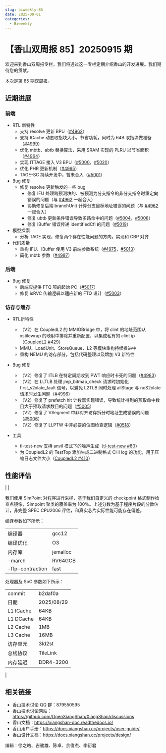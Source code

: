 ```yaml
---
slug: biweekly-85
date: 2025-09-01
categories:
  - Biweekly
---
```


# 【香山双周报 85】20250915 期

欢迎来到香山双周报专栏，我们将通过这一专栏定期介绍香山的开发进展。我们期待您的贡献。

本次是第 85 期双周报。

<!-- 在本次双周报中，我们非常高兴地与大家分享一则消息。蓝芯算力基于近期交付的昆明湖 V2 IP 核搭建 8 核 SoC，成功启动 Linux，完成了 8 核一致性验证。在下一阶段，我们将继续与蓝芯算力紧密合作，开展 32 核一致性验证和性能优化。

在过去的两周，前端继续进行 V3 开发，一阶段重构即将完成。后端和访存与缓存稳步推进 V3 探索与代码重构，同时修复了一系列 V2 的 Bug。

从本期双周报开始，我们将不定期加入香山处理器的时序、面积与功耗数据，供大家参考。 -->

<!-- more -->

## 近期进展

### 前端

- RTL 新特性
  - 支持 resolve 更新 BPU（[#4962](https://github.com/OpenXiangShan/XiangShan/pull/4962)）
  - 支持 ICache 动态取指块大小，节省功耗，同时为 64B 取指块做准备（[#4999](https://github.com/OpenXiangShan/XiangShan/pull/4999)）
  - 优化 mbtb、abtb 替换算法，采用 SRAM 实现的 PLRU 以节省面积（[#4964](https://github.com/OpenXiangShan/XiangShan/pull/4964)）
  - 实现 ITTAGE 接入 V3 BPU（[#5000](https://github.com/OpenXiangShan/XiangShan/pull/5000)，[#5020](https://github.com/OpenXiangShan/XiangShan/pull/5020)）
  - 优化 PHR 更新机制（[#4995](https://github.com/OpenXiangShan/XiangShan/pull/4995)）
  - TAGE-SC 持续开发中，暂未合入（[#5001](https://github.com/OpenXiangShan/XiangShan/pull/5001)）
- Bug 修复
  - 修复 resolve 更新触发的一些 bug
    - 修复 IFU 处理跨预测块的、被预测为分支指令的非分支指令时重定向错误的问题（与 [#4962](https://github.com/OpenXiangShan/XiangShan/pull/4962) 一起合入）
    - 协助修复后端 branchUnit 计算分支目标地址错误的问题（与 [#4962](https://github.com/OpenXiangShan/XiangShan/pull/4962) 一起合入）
    - 修复 ubtb 更新条件错误导致多路命中的问题（[#5004](https://github.com/OpenXiangShan/XiangShan/pull/5004)，[#5008](https://github.com/OpenXiangShan/XiangShan/pull/5008)）
    - 修复 IBuffer 错误传递 identifiedCfi 的问题（[#5019](https://github.com/OpenXiangShan/XiangShan/pull/5019)）
- 模型探索
  - 分析 TAGE 实现，修复两个存在性能问题的方向，实现和 CBP 对齐
- 代码质量
  - 重构 IFU、IBuffer 使用 V3 前端参数系统（[#4975](https://github.com/OpenXiangShan/XiangShan/pull/4975)，[#5013](https://github.com/OpenXiangShan/XiangShan/pull/5013)）
  - 简化 mbtb 参数（[#4987](https://github.com/OpenXiangShan/XiangShan/pull/4987)）

### 后端

- Bug 修复
  - 后端应提供 FTQ 项的起始 PC（[#5017](https://github.com/OpenXiangShan/XiangShan/pull/5017)）
  - 修复 isRVC 传输逻辑以适应新的 FTQ 设计（[#5003](https://github.com/OpenXiangShan/XiangShan/pull/5003)）

### 访存与缓存

- RTL新特性
  - （V2）在 CoupledL2 的 MMIOBridge 中，将 clint 的地址范围从 xstilewrap 的映射中排除并重新配置，以集成私有的 clint ip（[CoupledL2 #429](https://github.com/OpenXiangShan/CoupledL2/pull/429)）
  - MMU、LoadUnit、StoreQueue、L2 等模块重构持续推进中
  - 重构 NEMU 的访存部分，包括代码整理以及增加 V3 新特性
  
- Bug 修复
  - （V2）修复了 ITLB 在特定周期收到 PWT 响应时卡死的问题（[#4983](https://github.com/OpenXiangShan/XiangShan/pull/4983)）
  - （V2）在 LLTLB 处理 jmp_bitmap_check 请求时初始化 first_s2xlate_fault 信号，以避免 L2TLB 同时处理 allStage 与 noS2xlate 请求时发生问题（[#4996](https://github.com/OpenXiangShan/XiangShan/pull/4996)）
  - （V2）修复了 prefetch hit 计数器实现错误，导致统计得到的预取命中数目大于预取请求数目的问题（[#5005](https://github.com/OpenXiangShan/XiangShan/pull/5005)）
  - （V2）修复了 VSegment 中非对齐访存拆分时地址生成错误的问题（[#5006](https://github.com/OpenXiangShan/XiangShan/pull/5006)）
  - （V2）修复了 LLPTW 中非必要的位图检查逻辑（[#0518](https://github.com/OpenXiangShan/XiangShan/commit/143ba1cb97fa43bdbd199b34deae21bd52c9adfe)）

- 工具
  - tl-test-new 支持 anvil 模式下的噪声生成（[tl-test-new #80](https://github.com/OpenXiangShan/tl-test-new/pull/80)）
  - 为 CoupledL2 的 TestTop 添加生成二进制格式 CHI log 的功能，用于压缩日志文件大小（[CoupledL2 #410](http://github.com/OpenXiangShan/CoupledL2/pull/410)）

## 性能评估

| <!--           | SPECint 2006 est. | @ 3GHz        | SPECfp 2006 est. | @ 3GHz |
| :------------- | :---------------: | :------------ | :--------------: |
| 400.perlbench  |       35.90       | 410.bwaves    |      67.22       |
| 401.bzip2      |       25.50       | 416.gamess    |      41.01       |
| 403.gcc        |       47.89       | 433.milc      |      45.10       |
| 429.mcf        |       60.18       | 434.zeusmp    |      51.83       |
| 445.gobmk      |       30.48       | 435.gromacs   |      33.67       |
| 456.hmmer      |       41.61       | 436.cactusADM |      46.20       |
| 458.sjeng      |       30.62       | 437.leslie3d  |      47.80       |
| 462.libquantum |      122.58       | 444.namd      |      28.87       |
| 464.h264ref    |       56.59       | 447.dealII    |      73.63       |
| 471.omnetpp    |       41.50       | 450.soplex    |      52.48       |
| 473.astar      |       29.30       | 453.povray    |      53.49       |
| 483.xalancbmk  |       72.79       | 454.Calculix  |      16.38       |
| GEOMEAN        |       44.66       | 459.GemsFDTD  |      39.71       |
|                |                   | 465.tonto     |      36.72       |
|                |                   | 470.lbm       |      91.98       |
|                |                   | 481.wrf       |      40.78       |
|                |                   | 482.sphinx3   |      49.13       |
|                |                   | GEOMEAN       |      44.97       | -->    |

我们使用 SimPoint 对程序进行采样，基于我们自定义的 checkpoint 格式制作检查点镜像，Simpoint 聚类的覆盖率为 100%。上述分数为基于程序片段的分数估计，非完整 SPEC CPU2006 评估，和真实芯片实际性能可能存在偏差。

编译参数如下所示：

|                  |          |
| ---------------- | -------- |
| 编译器           | gcc12    |
| 编译优化         | O3       |
| 内存库           | jemalloc |
| -march           | RV64GCB  |
| -ffp-contraction | fast     |

处理器及 SoC 参数如下所示：

|           |            |
| --------- | ---------- |
| commit    | b2daf0a    |
| 日期      | 2025/08/29 |
| L1 ICache | 64KB       |
| L1 DCache | 64KB       |
| L2 Cache  | 1MB        |
| L3 Cache  | 16MB       |
| 访存单元  | 3ld2st     |
| 总线协议  | TileLink   |
| 内存延迟  | DDR4-3200  |


<!-- ## 功耗与面积

|                | 时序（GHz） | 单元面积（mm2） | 布局规划面积（mm2） | 功耗（W） |
| -------------- | ----------- | --------------- | ------------------- | --------- |
| 前端           | 2.8         | 0.18            | 0.28                | 0.39      |
| 后端           | 2.8         | 0.37            | 0.57                | 0.68      |
| 访存           | 2.8         | 0.30            | 0.46                | 0.47      |
| L2（512KB）    | 2.8         | 0.39            | 0.55                | 0.11      |
| 香山（层次化） | 2.8         | 1.24            | 1.86                | 1.65      |
| 香山（扁平化） | 2.7         | 1.23            | 1.73                | 1.63      | --> |

## 相关链接

- 香山技术讨论 QQ 群：879550595
- 香山技术讨论网站：<https://github.com/OpenXiangShan/XiangShan/discussions>
- 香山文档：<https://xiangshan-doc.readthedocs.io/>
- 香山用户手册：<https://docs.xiangshan.cc/projects/user-guide/>
- 香山设计文档：<https://docs.xiangshan.cc/projects/design/>

编辑：徐之皓、吉骏雄、陈卓、余俊杰、李衍君
